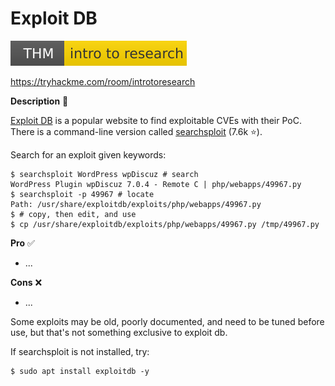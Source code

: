 # Exploit DB

[![introtoresearch](../../../_badges/thm/introtoresearch.svg)](https://tryhackme.com/room/introtoresearch)

https://tryhackme.com/room/introtoresearch

<div class="row row-cols-md-2"><div>

**Description** 🍁

[Exploit DB](https://www.exploit-db.com/) is a popular website to find exploitable CVEs with their PoC. There is a command-line version called [searchsploit](https://github.com/offensive-security/exploitdb) (7.6k ⭐).

Search for an exploit given keywords:

```shell!
$ searchsploit WordPress wpDiscuz # search
WordPress Plugin wpDiscuz 7.0.4 - Remote C | php/webapps/49967.py
$ searchsploit -p 49967 # locate
Path: /usr/share/exploitdb/exploits/php/webapps/49967.py
$ # copy, then edit, and use    
$ cp /usr/share/exploitdb/exploits/php/webapps/49967.py /tmp/49967.py
```
</div><div>

**Pro** ✅

* ...

**Cons** ❌

* ...

Some exploits may be old, poorly documented, and need to be tuned before use, but that's not something exclusive to exploit db.

If searchsploit is not installed, try:

```ps
$ sudo apt install exploitdb -y
```
</div></div>